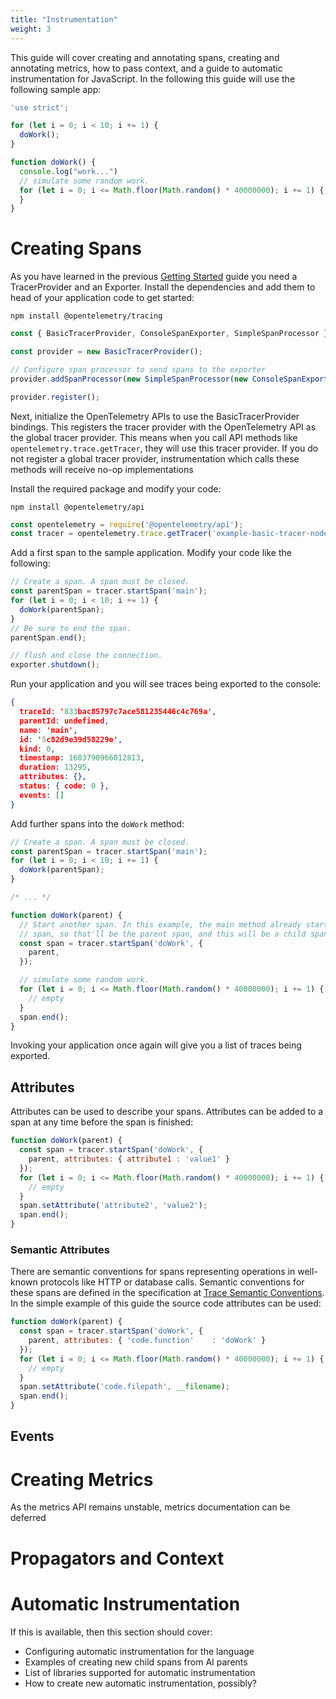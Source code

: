 ```yaml
---
title: "Instrumentation"
weight: 3
---
```


This guide will cover creating and annotating spans, creating and annotating metrics, how to pass context, and a guide to automatic instrumentation for JavaScript. In the following this guide will use the following sample app:

```javascript
'use strict';

for (let i = 0; i < 10; i += 1) {
  doWork();
}

function doWork() {
  console.log("work...")
  // simulate some random work.
  for (let i = 0; i <= Math.floor(Math.random() * 40000000); i += 1) {
  }
}
```

# Creating Spans

As you have learned in the previous [Getting Started](../getting_started/) guide you need a TracerProvider and an Exporter. Install the dependencies and add them to head of your application code to get started:

```shell
npm install @opentelemetry/tracing
```

```javascript
const { BasicTracerProvider, ConsoleSpanExporter, SimpleSpanProcessor } = require('@opentelemetry/tracing');

const provider = new BasicTracerProvider();

// Configure span processor to send spans to the exporter
provider.addSpanProcessor(new SimpleSpanProcessor(new ConsoleSpanExporter()));

provider.register();
```

Next, initialize the OpenTelemetry APIs to use the BasicTracerProvider bindings.
This registers the tracer provider with the OpenTelemetry API as the global tracer provider.
This means when you call API methods like `opentelemetry.trace.getTracer`, they will use this tracer provider.
If you do not register a global tracer provider, instrumentation which calls these methods will receive no-op implementations

Install the required package and modify your code:

```shell
npm install @opentelemetry/api
```

```javascript
const opentelemetry = require('@opentelemetry/api');
const tracer = opentelemetry.trace.getTracer('example-basic-tracer-node');
```

Add a first span to the sample application. Modify your code like the following:

```javascript
// Create a span. A span must be closed.
const parentSpan = tracer.startSpan('main');
for (let i = 0; i < 10; i += 1) {
  doWork(parentSpan);
}
// Be sure to end the span.
parentSpan.end();

// flush and close the connection.
exporter.shutdown();
```

Run your application and you will see traces being exported to the console:

```json
{
  traceId: '833bac85797c7ace581235446c4c769a',
  parentId: undefined,
  name: 'main',
  id: '5c82d9e39d58229e',
  kind: 0,
  timestamp: 1603790966012813,
  duration: 13295,
  attributes: {},
  status: { code: 0 },
  events: []
}
```

Add further spans into the `doWork` method:

```javascript
// Create a span. A span must be closed.
const parentSpan = tracer.startSpan('main');
for (let i = 0; i < 10; i += 1) {
  doWork(parentSpan);
}

/* ... */

function doWork(parent) {
  // Start another span. In this example, the main method already started a
  // span, so that'll be the parent span, and this will be a child span.
  const span = tracer.startSpan('doWork', {
    parent,
  });

  // simulate some random work.
  for (let i = 0; i <= Math.floor(Math.random() * 40000000); i += 1) {
    // empty
  }
  span.end();
}
```

Invoking your application once again will give you a list of traces being exported.

## Attributes

Attributes can be used to describe your spans. Attributes can be added to a span at any time before the span is finished:

```javascript
function doWork(parent) {
  const span = tracer.startSpan('doWork', {
    parent, attributes: { attribute1 : 'value1' }
  });
  for (let i = 0; i <= Math.floor(Math.random() * 40000000); i += 1) {
    // empty
  }
  span.setAttribute('attribute2', 'value2');
  span.end();
}
```

### Semantic Attributes

There are semantic conventions for spans representing operations in well-known protocols like HTTP or database calls. Semantic conventions for these spans are defined in the specification at [Trace Semantic Conventions](https://github.com/open-telemetry/opentelemetry-specification/tree/master/specification/trace/semantic_conventions). In the simple example of this guide the source code attributes can be used:

```javascript
function doWork(parent) {
  const span = tracer.startSpan('doWork', {
    parent, attributes: { 'code.function'	 : 'doWork' }
  });
  for (let i = 0; i <= Math.floor(Math.random() * 40000000); i += 1) {
    // empty
  }
  span.setAttribute('code.filepath', __filename);
  span.end();
}
```

## Events

# Creating Metrics

As the metrics API remains unstable, metrics documentation can be deferred

# Propagators and Context

# Automatic Instrumentation

If this is available, then this section should cover:

- Configuring automatic instrumentation for the language
- Examples of creating new child spans from AI parents
- List of libraries supported for automatic instrumentation
- How to create new automatic instrumentation, possibly?
